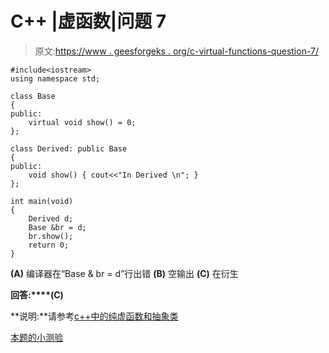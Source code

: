 # C++ |虚函数|问题 7

> 原文:[https://www . geesforgeks . org/c-virtual-functions-question-7/](https://www.geeksforgeeks.org/c-virtual-functions-question-7/)

```
#include<iostream>
using namespace std;

class Base
{
public:
    virtual void show() = 0;
};

class Derived: public Base
{
public:
    void show() { cout<<"In Derived \n"; }
};

int main(void)
{
    Derived d;
    Base &br = d;
    br.show();
    return 0;
}
```

**(A)** 编译器在“Base & br = d”行出错
**(B)** 空输出
**(C)** 在衍生

**回答:****(C)**

**说明:**请参考[c++中的纯虚函数和抽象类](https://www.geeksforgeeks.org/pure-virtual-functions-and-abstract-classes/)

[本题的小测验](https://www.geeksforgeeks.org/c-plus-plus-gq/virtual-functions-gq/)